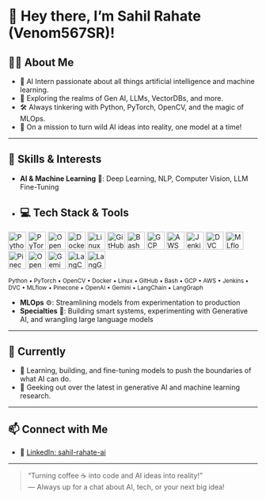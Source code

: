 # 👋 Hey there, I’m Sahil Rahate (Venom567SR)!

## 🧑‍💻 About Me
- 🦾 AI Intern passionate about all things artificial intelligence and machine learning.
- 🤖 Exploring the realms of Gen AI, LLMs, VectorDBs, and more.
- 🛠️ Always tinkering with Python, PyTorch, OpenCV, and the magic of MLOps.
- 🌈 On a mission to turn wild AI ideas into reality, one model at a time!

---

## 🚀 Skills & Interests
- **AI & Machine Learning** 🧠: Deep Learning, NLP, Computer Vision, LLM Fine-Tuning
- ## 💻 Tech Stack & Tools

<p>
  <!-- Python -->
  <img src="https://cdn.jsdelivr.net/gh/devicons/devicon/icons/python/python-original.svg" alt="Python" width="36" height="36"/>
  <!-- PyTorch -->
  <img src="https://cdn.jsdelivr.net/gh/devicons/devicon/icons/pytorch/pytorch-original.svg" alt="PyTorch" width="36" height="36"/>
  <!-- OpenCV -->
  <img src="https://cdn.jsdelivr.net/gh/devicons/devicon/icons/opencv/opencv-original.svg" alt="OpenCV" width="36" height="36"/>
  <!-- Docker -->
  <img src="https://cdn.jsdelivr.net/gh/devicons/devicon/icons/docker/docker-original.svg" alt="Docker" width="36" height="36"/>
  <!-- Linux -->
  <img src="https://cdn.jsdelivr.net/gh/devicons/devicon/icons/linux/linux-original.svg" alt="Linux" width="36" height="36"/>
  <!-- GitHub -->
  <img src="https://cdn.jsdelivr.net/gh/devicons/devicon/icons/github/github-original.svg" alt="GitHub" width="36" height="36"/>
  <!-- Bash -->
  <img src="https://cdn.jsdelivr.net/gh/devicons/devicon/icons/bash/bash-original.svg" alt="Bash" width="36" height="36"/>
  <!-- GCP -->
  <img src="https://cdn.jsdelivr.net/gh/devicons/devicon/icons/googlecloud/googlecloud-original.svg" alt="GCP" width="36" height="36"/>
  <!-- AWS -->
  <img src="https://cdn.jsdelivr.net/gh/devicons/devicon/icons/amazonwebservices/amazonwebservices-original.svg" alt="AWS" width="36" height="36"/>
  <!-- Jenkins -->
  <img src="https://cdn.jsdelivr.net/gh/devicons/devicon/icons/jenkins/jenkins-original.svg" alt="Jenkins" width="36" height="36"/>
  <!-- DVC -->
  <img src="https://raw.githubusercontent.com/iterative/dvc.org/main/static/img/favicon.ico" alt="DVC" width="36" height="36"/>
  <!-- MLflow -->
  <img src="https://mlflow.org/favicon.ico" alt="MLflow" width="36" height="36"/>
  <!-- Pinecone -->
  <img src="https://avatars.githubusercontent.com/u/78025227?s=200&v=4" alt="Pinecone" width="36" height="36"/>
  <!-- OpenAI -->
  <img src="https://seeklogo.com/images/O/openai-logo-8B9BFEDC26-seeklogo.com.png" alt="OpenAI" width="36" height="36"/>
  <!-- Gemini -->
  <img src="https://upload.wikimedia.org/wikipedia/commons/thumb/c/cf/Google_Gemini_logo.svg/2048px-Google_Gemini_logo.svg.png" alt="Gemini" width="36" height="36"/>
  <!-- LangChain -->
  <img src="https://avatars.githubusercontent.com/u/139009014?s=200&v=4" alt="LangChain" width="36" height="36"/>
  <!-- LangGraph -->
  <img src="https://avatars.githubusercontent.com/u/160584569?s=200&v=4" alt="LangGraph" width="36" height="36"/>
</p>

<sup>
Python • PyTorch • OpenCV • Docker • Linux • GitHub • Bash • GCP • AWS • Jenkins • DVC • MLflow • Pinecone • OpenAI • Gemini • LangChain • LangGraph
</sup>

- **MLOps** ⚙️: Streamlining models from experimentation to production
- **Specialties** 🎯: Building smart systems, experimenting with Generative AI, and wrangling large language models

---

## 🌱 Currently
- 🚧 Learning, building, and fine-tuning models to push the boundaries of what AI can do.
- 🔬 Geeking out over the latest in generative AI and machine learning research.

---

## 📫 Connect with Me
- 💼 [LinkedIn: sahil-rahate-ai](https://www.linkedin.com/in/sahil-rahate-ai)

---

> “Turning coffee ☕ into code and AI ideas into reality!”  
> — Always up for a chat about AI, tech, or your next big idea!

<!--
If you want to collaborate, discuss AI, or just say hi, feel free to connect!
-->
